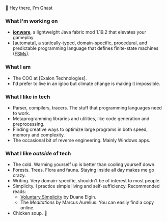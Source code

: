 👋 Hey there, I'm Ghast

### What I'm working on
- [**ionware**](https://discord.gg/ionware), a lightweight Java fabric mod 1.19.2 that elevates your gameplay.
- [automata], a statically-typed, domain-specific, procedural, and predictable programming language that defines finite-state machines ([FSMs](https://en.wikipedia.org/wiki/Finite-state_machine)).

### What I am
- The COO at [Exalon Technologies].
- I'd prefer to live in an igloo but climate change is making it impossible.

### What I like in tech
- Parser, compilers, tracers. The stuff that programming languages need to work.
- Metaprogramming libraries and utilities, like code generation and preprocessing.
- Finding creative ways to optimize large programs in both speed, memory and complexity.
- The occasional bit of reverse engineering. Mainly Windows apps.

### What I like _outside_ of tech
- The cold. Warming yourself up is better than cooling yourself down.
- Forests. Trees. Flora and fauna. Staying inside all day makes me go crazy.
- Writing. Very domain-specific, shouldn't be of interest to most people.
- Simplicity. I practice simple living and self-sufficiency. Recommended reads:
  - [Voluntary Simplicity](https://www.goodreads.com/en/book/show/305597) by Duane Elgin.
  - The _Meditations_ by Marcus Aurelius. You can easily find a copy online.
- Chicken soup. 🐔
